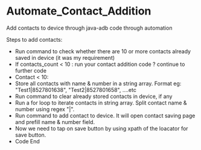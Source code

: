 # Automate_Contact_Addition
Add contacts to device through java-adb code through automation

Steps to add contacts:
- Run command to check whether there are 10 or more contacts already saved in device (it was my requirement)
- If contacts_count < 10 : run your contact addition code ? continue to further code
- Contact < 10:
- Store all contacts with name & number in a string array. Format eg: "Test1|8527801638", "Test2|8527801658", ....etc
- Run command to clear already stored contacts in device, if any
- Run a for loop to iterate contacts in string array. Split contact name & number using regex "|".
- Run command to add contact to device. It will open contact saving page and prefill name & number field.
- Now we need to tap on save button by using xpath of the loacator for save button.
- Code End
